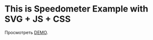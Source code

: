 # This is Speedometer Example with SVG + JS + CSS 

Просмотреть [DEMO](https://github.com/facebook/create-react-app).
